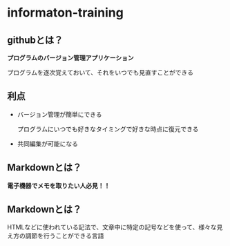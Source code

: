 # informaton-training
## githubとは？
**プログラムのバージョン管理アプリケーション**

プログラムを逐次覚えておいて、それをいつでも見直すことができる

## 利点
* バージョン管理が簡単にできる

    プログラムにいつでも好きなタイミングで好きな時点に復元できる

* 共同編集が可能になる

## Markdownとは？

**電子機器でメモを取りたい人必見！！**

## Markdownとは？

HTMLなどに使われている記法で、文章中に特定の記号などを使って、様々な見え方の調節を行うことができる言語